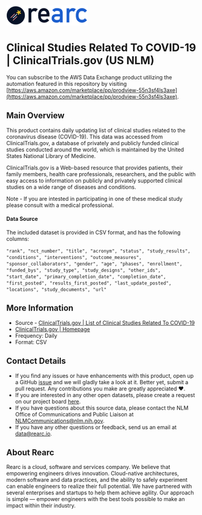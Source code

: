 <a href="https://www.rearc.io/data/">
    <img src="./rearc_logo_rgb.png" alt="Rearc Logo" title="Rearc Logo" height="52" />
</a>

# Clinical Studies Related To COVID-19 | ClinicalTrials.gov (US NLM)

You can subscribe to the AWS Data Exchange product utilizing the automation featured in this repository by visiting [https://aws.amazon.com/marketplace/pp/prodview-55n3sf4ls3axe](https://aws.amazon.com/marketplace/pp/prodview-55n3sf4ls3axe).

## Main Overview
This product contains daily updating list of clinical studies related to the coronavirus disease (COVID-19). This data was accessed from ClinicalTrials.gov, a database of privately and publicly funded clinical studies conducted around the world, which is maintained by the United States National Library of Medicine.

ClinicalTrials.gov is a Web-based resource that provides patients, their family members, health care professionals, researchers, and the public with easy access to information on publicly and privately supported clinical studies on a wide range of diseases and conditions.

Note - If you are intested in participating in one of these medical study please consult with a medical professional.

#### Data Source
The included dataset is provided in CSV format, and has the following columns:

`"rank", "nct_number", "title", "acronym", "status", "study_results", "conditions", "interventions", "outcome_measures", "sponsor_collaborators", "gender", "age", "phases", "enrollment", "funded_bys", "study_type", "study_designs", "other_ids", "start_date", "primary_completion_date", "completion_date", "first_posted", "results_first_posted", "last_update_posted", "locations", "study_documents", "url"`

## More Information
- Source - [ClinicalTrials.gov  | List of Clinical Studies Related To COVID-19](https://www.clinicaltrials.gov/ct2/results?cond=COVID-19)
- [ClinicalTrials.gov | Homepage](https://www.clinicaltrials.gov/ct2/home)
- Frequency: Daily
- Format: CSV

## Contact Details
- If you find any issues or have enhancements with this product, open up a GitHub [issue](https://github.com/rearc-data/clinicaltrials-covid-19-us-nlm/issues) and we will gladly take a look at it. Better yet, submit a pull request. Any contributions you make are greatly appreciated :heart:.
- If you are interested in any other open datasets, please create a request on our project board [here](https://github.com/rearc-data/covid-datasets-aws-data-exchange/projects/1).
- If you have questions about this source data, please contact the NLM Office of Communications and Public Liaison at NLMCommunications@nlm.nih.gov.
- If you have any other questions or feedback, send us an email at data@rearc.io.

## About Rearc
Rearc is a cloud, software and services company. We believe that empowering engineers drives innovation. Cloud-native architectures, modern software and data practices, and the ability to safely experiment can enable engineers to realize their full potential. We have partnered with several enterprises and startups to help them achieve agility. Our approach is simple — empower engineers with the best tools possible to make an impact within their industry.
